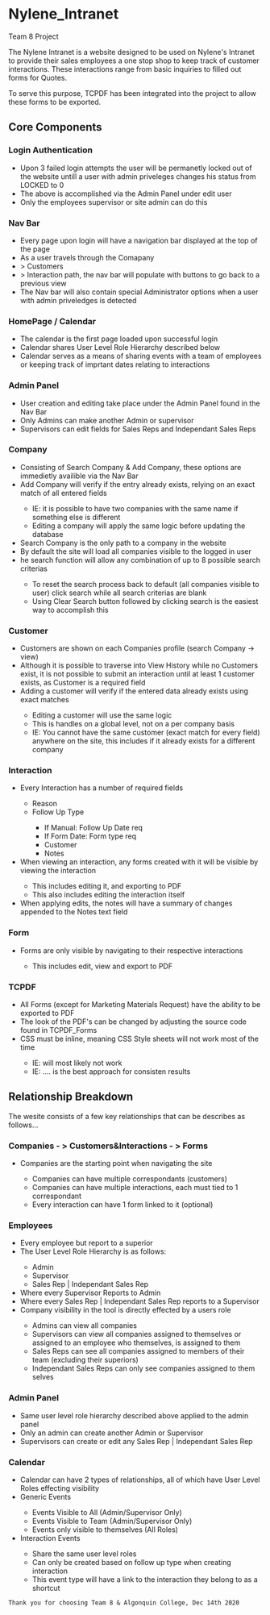 # Nylene_Intranet
Team 8 Project

The Nylene Intranet is a website designed to be used on Nylene's Intranet to provide their sales employees a one stop shop to keep track of customer interactions.
These interactions range from basic inquiries to filled out forms for Quotes.

To serve this purpose, TCPDF has been integrated into the project to allow these forms to be exported.

<h2>Core Components</h2>

<h3>Login Authentication</h3>
<ul>
<li>Upon 3 failed login attempts the user will be permanetly locked out of the website untill a user with admin priveleges changes his status from LOCKED to 0</li>
<li>The above is accomplished via the Admin Panel under edit user</li>
<li>Only the employees supervisor or site admin can do this</li>
</ul>
<h3>Nav Bar</h3>
<ul>
<li>Every page upon login will have a navigation bar displayed at the top of the page</li>
<li>As a user travels through the Comapany <li>> Customers <li>> Interaction path, the nav bar will populate with buttons to go back to a previous view</li>
<li>The Nav bar will also contain special Administrator options when a user with admin priveledges is detected</li>
</ul>

<h3>HomePage / Calendar</h3>
<ul>
<li>The calendar is the first page loaded upon successful login</li>
<li>Calendar shares User Level Role Hierarchy described below</li>
<li>Calendar serves as a means of sharing events with a team of employees or keeping track of imprtant dates relating to interactions</li>
</ul>

<h3>Admin Panel</h3>
<ul>
<li>User creation and editing take place under the Admin Panel found in the Nav Bar</li>
<li>Only Admins can make another Admin or supervisor</li>
<li>Supervisors can edit fields for Sales Reps and Independant Sales Reps</li>
</ul>
<h3>Company</h3>
<ul>
<li>Consisting of Search Company & Add Company, these options are immedietly availible via the Nav Bar</li>
<li>Add Company will verify if the entry already exists, relying on an exact match of all entered fields</li>
	<ul>
    <li>IE: it is possible to have two companies with the same name if something else is different</li>
    <li>Editing a company will apply the same logic before updating the database</li>
	</ul>
<li>Search Company is the only path to a company in the website</li>
<li>By default the site will load all companies visible to the logged in user</li>
<li>he search function will allow any combination of up to 8 possible search criterias</li>
	<ul>
    <li>To reset the search process back to default (all companies visible to user) click search while all search criterias are blank</li>
    <li>Using Clear Search button followed by clicking search is the easiest way to accomplish this</li>
	</ul>
</ul> 
<h3>Customer</h3>
<ul>
<li>Customers are shown on each Companies profile (search Company -> view)</li>
<li>Although it is possible to traverse into View History while no Customers exist, it is not possible to submit an interaction until at least 1 customer exists, as Customer is a required field</li>
<li>Adding a customer will verify if the entered data already exists using exact matches</li>
	<ul>
    <li>Editing a customer will use the same logic</li>
    <li>This is handles on a global level, not on a per company basis</li>
    <li>IE: You cannot have the same customer (exact match for every field) anywhere on the site, this includes if it already exists for a different company</li>
	</ul>
</ul>  
<h3>Interaction</h3>
<ul>
<li>Every Interaction has a number of required fields</li>
	<ul>
    <li>Reason</li>
    <li>Follow Up Type</li>
		<ul>
        <li>If Manual: Follow Up Date req</li>
        <li>If Form Date: Form type req</li>
        <li>Customer</li>
        <li>Notes</li>
		</ul>
	</ul>
<li>When viewing an interaction, any forms created with it will be visible by viewing the interaction</li>
	<ul>
    <li>This includes editing it, and exporting to PDF</li>
    <li>This also includes editing the interaction itself</li>
	</ul>
<li>When applying edits, the notes will have a summary of changes appended to the Notes text field</li>
</ul>
<h3>Form</h3>
<ul>
<li>Forms are only visible by navigating to their respective interactions</li>
	<ul>
    <li>This includes edit, view and export to PDF</li>
	</ul>
</ul>      
<h3>TCPDF</h3>
<ul>
<li>All Forms (except for Marketing Materials Request) have the ability to be exported to PDF</li>
<li>The look of the PDF's can be changed by adjusting the source code found in TCPDF_Forms</li>
<li>CSS must be inline, meaning CSS Style sheets will not work most of the time</li>
	<ul>
    <li>IE: <style> ....css code .... </style> will most likely not work</li>
    <li>IE: <td style="text-align:center background-color:blue"> .... </td> is the best approach for consisten results</li>
	</ul>
</ul>  

<h2>Relationship Breakdown</h2>

The wesite consists of a few key relationships that can be describes as follows...

<h3>Companies - > Customers&Interactions - > Forms</h3>
<ul>
<li>Companies are the starting point when navigating the site</li>
	<ul>
    <li>Companies can have multiple correspondants (customers)</li>
    <li>Companies can have multiple interactions, each must tied to 1 correspondant</li>
    <li>Every interaction can have 1 form linked to it (optional)</li>
	</ul>
</ul>    
<h3>Employees</h3>
<ul>
<li>Every employee but report to a superior</li>
<li>The User Level Role Hierarchy is as follows:</li>
	<ul>
    <li>Admin</li>
    <li>Supervisor</li>
    <li>Sales Rep | Independant Sales Rep</li>
	</ul>
<li>Where every Supervisor Reports to Admin</li>
<li>Where every Sales Rep | Independant Sales Rep reports to a Supervisor</li>
<li>Company visibility in the tool is directly effected by a users role</li>
	<ul>
    <li>Admins can view all companies</li>
    <li>Supervisors can view all companies assigned to themselves or assigned to an employee who themselves, is assigned to them</li>
    <li>Sales Reps can see all companies assigned to members of their team (excluding their superiors)</li>
    <li>Independant Sales Reps can only see companies assigned to them selves</li>
	</ul>
</ul>     
<h3>Admin Panel</h3>
<ul>
<li>Same user level role hierarchy described above applied to the admin panel</li>
<li>Only an admin can create another Admin or Supervisor</li>
<li>Supervisors can create or edit any Sales Rep | Independant Sales Rep</li>
</ul>
  
<h3>Calendar</h3>
<ul>
<li>Calendar can have 2 types of relationships, all of which have User Level Roles effecting visibility</li>
<li>Generic Events</li>
	<ul>
    <li>Events Visible to All (Admin/Supervisor Only)</li>
    <li>Events Visible to Team (Admin/Supervisor Only)</li>
    <li>Events only visible to themselves (All Roles)</li>
	</ul>
<li>Interaction Events</li>
	<ul>
    <li>Share the same user level roles</li>
    <li>Can only be created based on follow up type when creating interaction</li>
    <li>This event type will have a link to the interaction they belong to as a shortcut</li>
	</ul>
</ul>
    
    Thank you for choosing Team 8 & Algonquin College, Dec 14th 2020
